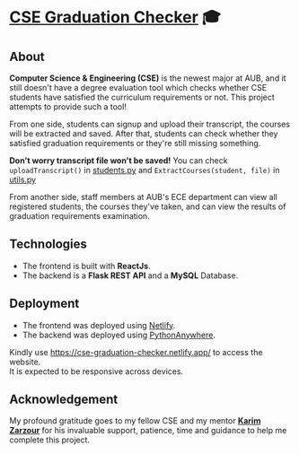 # [CSE Graduation Checker](https://cse-graduation-checker.netlify.app/) :mortar_board:

## About

__Computer Science & Engineering (CSE)__ is the newest major at AUB, and it still doesn't have a degree evaluation tool which checks whether CSE students 
have satisfied the curriculum requirements or not. This project attempts to provide such a tool!    

From one side, students can signup and upload their transcript, the courses will be extracted and saved.
After that, students can check whether they satisfied graduation requirements or they're still missing something.

__Don't worry transcript file won't be saved!__ You can check `uploadTranscript()` in [students.py](backend/src/students.py) 
and `ExtractCourses(student, file)` in [utils.py](backend/src/utils.py)  

From another side, staff members at AUB's ECE department can view all registered students, the courses they've taken, and can view the results of graduation requirements 
examination.

## Technologies

* The frontend is built with __ReactJs__.  
* The backend is a __Flask REST API__ and a __MySQL__ Database.

## Deployment

* The frontend was deployed using [Netlify](https://www.netlify.com/).  
* The backend was deployed using [PythonAnywhere](https://www.pythonanywhere.com/).

Kindly use https://cse-graduation-checker.netlify.app/ to access the website.  
It is expected to be responsive across devices.

## Acknowledgement

My profound gratitude goes to my fellow CSE and my mentor [__Karim Zarzour__](https://github.com/KZarzour) for his invaluable support, patience, time and guidance to help me complete this project.
